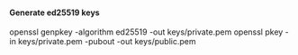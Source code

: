 #### Generate ed25519 keys

openssl genpkey -algorithm ed25519 -out keys/private.pem
openssl pkey -in keys/private.pem -pubout -out keys/public.pem